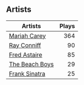 ## Artists
Artists | Plays 
----- | -----: 
[Mariah Carey](/artists/mariah-carey-31885) | 364
[Ray Conniff](/artists/ray-conniff-104848) | 90
[Fred Astaire](/artists/fred-astaire-6815) | 85
[The Beach Boys](/artists/the-beach-boys-3455) | 29
[Frank Sinatra](/artists/frank-sinatra-739) | 25

